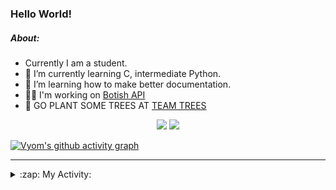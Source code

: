 ### Hello World!

##### About:
- Currently I am a student.
- 🌱 I’m currently learning C, intermediate Python.
- 🌱 I’m learning how to make better documentation.
- 👨‍💻 I'm working on [Botish API](https://github.com/Vyvy-vi/api)
- 🌱 GO PLANT SOME TREES AT [TEAM TREES](https://teamtrees.org/)

<p align="center">
  <a href="https://twitter.com/Vyvy_viM"><img target="_blank" src="https://img.shields.io/badge/twitter%20@Vyvy_viM-0D95E8?style=for-the-badge&logo=twitter&logoColor=white"/></a> 
  <a href="https://vyvy-vi.github.io/portfolio"><img target="_blank" src="https://img.shields.io/badge/-I_love_open_source-green?style=for-the-badge&logo=github&logoColor=black"/></a> 
</p>

[![Vyom's github activity graph](https://activity-graph.herokuapp.com/graph?username=Vyvy-vi)](https://github.com/ashutosh00710/github-readme-activity-graph)

---
<details>
  <summary>:zap: My Activity:</summary>
  
<!--START_SECTION:waka-->
![Code Time](http://img.shields.io/badge/Code%20Time-575%20hrs%2052%20mins-blue)

**I'm a Night 🦉** 

```text
🌞 Morning    43 commits     ██░░░░░░░░░░░░░░░░░░░░░░░   8.63% 
🌆 Daytime    122 commits    ██████░░░░░░░░░░░░░░░░░░░   24.5% 
🌃 Evening    148 commits    ███████░░░░░░░░░░░░░░░░░░   29.72% 
🌙 Night      185 commits    █████████░░░░░░░░░░░░░░░░   37.15%

```
📅 **I'm Most Productive on Sunday** 

```text
Monday       51 commits     ██░░░░░░░░░░░░░░░░░░░░░░░   10.24% 
Tuesday      80 commits     ████░░░░░░░░░░░░░░░░░░░░░   16.06% 
Wednesday    67 commits     ███░░░░░░░░░░░░░░░░░░░░░░   13.45% 
Thursday     63 commits     ███░░░░░░░░░░░░░░░░░░░░░░   12.65% 
Friday       49 commits     ██░░░░░░░░░░░░░░░░░░░░░░░   9.84% 
Saturday     56 commits     ██░░░░░░░░░░░░░░░░░░░░░░░   11.24% 
Sunday       132 commits    ██████░░░░░░░░░░░░░░░░░░░   26.51%

```


📊 **This Week I Spent My Time On** 

```text
🔥 Editors: 
VS Code                  5 hrs 51 mins       ███████████████░░░░░░░░░░   60.56% 
Vim                      3 hrs 48 mins       █████████░░░░░░░░░░░░░░░░   39.44%

🐱‍💻 Projects: 
praise_backend_js        2 hrs 51 mins       ███████░░░░░░░░░░░░░░░░░░   29.53% 
portfolio                2 hrs 47 mins       ███████░░░░░░░░░░░░░░░░░░   28.88% 
Unknown Project          1 hr 39 mins        ████░░░░░░░░░░░░░░░░░░░░░   17.15% 
CSF                      1 hr 18 mins        ███░░░░░░░░░░░░░░░░░░░░░░   13.55% 
Meetings, Sleep          36 mins             █░░░░░░░░░░░░░░░░░░░░░░░░   6.21%

```


 Last Updated on 27/01/2022 21:10:39 UTC
<!--END_SECTION:waka-->
</details>
